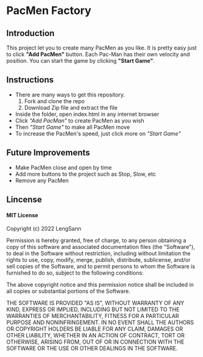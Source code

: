 # PacMen Factory

## Introduction
This project let you to create many PacMen as you like. It is pretty easy just to click **"Add PacMen"** button. Each Pac-Man has their own velocity and position. You can start the game by clicking **"Start Game"**.

## Instructions
* There are many ways to get this repository. 
    1. Fork and clone the repo
    2. Download Zip file and extract the file
* Inside the folder, open index.html in any internet browser
* Click *"Add PacMan"* to create PacMen as you wish
* Then *"Start Game"* to make all PacMen move 
* To increase the PacMen's speed, just click more on *"Start Game"*

## Future Improvements
* Make PacMen close and open by time
* Add more buttons to the project such as Stop, Slow, etc
* Remove any PacMen 
## Lincense
#### MIT License

Copyright (c) 2022 LengSann

Permission is hereby granted, free of charge, to any person obtaining a copy
of this software and associated documentation files (the "Software"), to deal
in the Software without restriction, including without limitation the rights
to use, copy, modify, merge, publish, distribute, sublicense, and/or sell
copies of the Software, and to permit persons to whom the Software is
furnished to do so, subject to the following conditions:

The above copyright notice and this permission notice shall be included in all
copies or substantial portions of the Software.

THE SOFTWARE IS PROVIDED "AS IS", WITHOUT WARRANTY OF ANY KIND, EXPRESS OR
IMPLIED, INCLUDING BUT NOT LIMITED TO THE WARRANTIES OF MERCHANTABILITY,
FITNESS FOR A PARTICULAR PURPOSE AND NONINFRINGEMENT. IN NO EVENT SHALL THE
AUTHORS OR COPYRIGHT HOLDERS BE LIABLE FOR ANY CLAIM, DAMAGES OR OTHER
LIABILITY, WHETHER IN AN ACTION OF CONTRACT, TORT OR OTHERWISE, ARISING FROM,
OUT OF OR IN CONNECTION WITH THE SOFTWARE OR THE USE OR OTHER DEALINGS IN THE
SOFTWARE.
